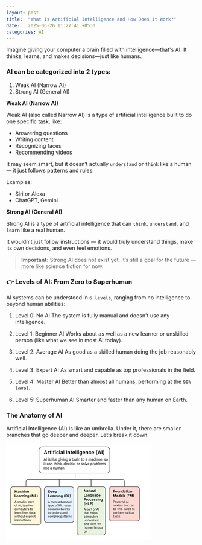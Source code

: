 ```yaml
---
layout: post
title:  "What Is Artificial Intelligence and How Does It Work?"
date:   2025-06-26 11:27:41 +0530
categories: AI
---
```

Imagine giving your computer a brain filled with intelligence—that's AI. It thinks, learns, and makes decisions—just like humans.

### AI can be categorized into 2 types:
1. Weak AI (Narrow AI)
2. Strong AI (General AI)

**Weak AI (Narrow AI)**

Weak AI (also called Narrow AI) is a type of artificial intelligence built to do one specific task, like:
- Answering questions
- Writing content
- Recognizing faces
- Recommending videos

It may seem smart, but it doesn’t actually `understand` or `think` like a human — it just follows patterns and rules.

Examples:
- Siri or Alexa
- ChatGPT, Gemini

**Strong AI (General AI)**

Strong AI is a type of artificial intelligence that can `think`, `understand`, and `learn` like a real human.

It wouldn’t just follow instructions — it would truly understand things, make its own decisions, and even feel emotions.

> **Important:** Strong AI does not exist yet. It’s still a goal for the future — more like science fiction for now.

### 👉 Levels of AI: From Zero to Superhuman
AI systems can be understood in `6 levels`, ranging from no intelligence to beyond human abilities:

1. Level 0: No AI
The system is fully manual and doesn't use any intelligence.

2. Level 1: Beginner AI
Works about as well as a new learner or unskilled person (like what we see in most AI today).

3. Level 2: Average AI
As good as a skilled human doing the job reasonably well.

4. Level 3: Expert AI
As smart and capable as top professionals in the field.

5. Level 4: Master AI
Better than almost all humans, performing at the `99% level`.

6. Level 5: Superhuman AI
Smarter and faster than any human on Earth.

### The Anatomy of AI

Artificial Intelligence (AI) is like an umbrella. Under it, there are smaller branches that go deeper and deeper. Let’s break it down.

![AI and Its Subsets](/ai_layer.png)
